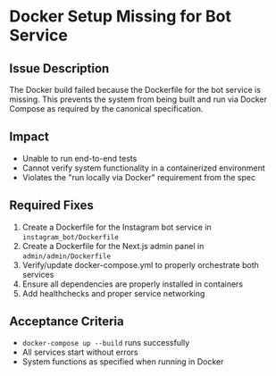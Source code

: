 # Docker Setup Missing for Bot Service

## Issue Description
The Docker build failed because the Dockerfile for the bot service is missing. This prevents the system from being built and run via Docker Compose as required by the canonical specification.

## Impact
- Unable to run end-to-end tests
- Cannot verify system functionality in a containerized environment
- Violates the "run locally via Docker" requirement from the spec

## Required Fixes
1. Create a Dockerfile for the Instagram bot service in `instagram_bot/Dockerfile`
2. Create a Dockerfile for the Next.js admin panel in `admin/admin/Dockerfile`
3. Verify/update docker-compose.yml to properly orchestrate both services
4. Ensure all dependencies are properly installed in containers
5. Add healthchecks and proper service networking

## Acceptance Criteria
- `docker-compose up --build` runs successfully
- All services start without errors
- System functions as specified when running in Docker